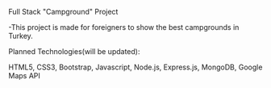 Full Stack "Campground" Project

-This project is made for foreigners to show the best campgrounds in Turkey.

Planned Technologies(will be updated):

HTML5, CSS3, Bootstrap, Javascript, Node.js, Express.js, MongoDB, Google Maps API


